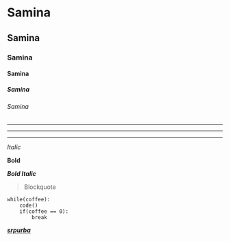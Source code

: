 
# Samina 	
## Samina 	
### Samina 	
#### Samina 	
##### Samina
###### Samina 	

___

***

---

_Italic_

**Bold**

***Bold Italic***

> Blockquote

```
while(coffee): 
    code()
    if(coffee == 0):
        break
```

***[srpurba](https://github.com/saminarp)***


